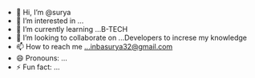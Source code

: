 - 👋 Hi, I’m @surya
- 👀 I’m interested in ...
- 🌱 I’m currently learning ...B-TECH
- 💞️ I’m looking to collaborate on ...Developers to increse my knowledge
- 📫 How to reach me ...inbasurya32@gmail.com
- 😄 Pronouns: ...
- ⚡ Fun fact: ...

<!---
Inbasurya/Inbasurya is a ✨ special ✨ repository because its `README.md` (this file) appears on your GitHub profile.
You can click the Preview link to take a look at your changes.
--->
